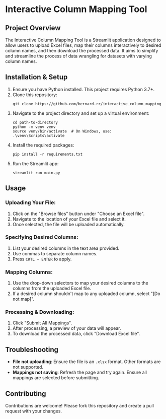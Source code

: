 # **Interactive Column Mapping Tool**

## **Project Overview**
The Interactive Column Mapping Tool is a Streamlit application designed to allow users to upload Excel files, map their columns interactively to desired column names, and then download the processed data. It aims to simplify and streamline the process of data wrangling for datasets with varying column names.

## **Installation & Setup**
1. Ensure you have Python installed. This project requires Python 3.7+.
2. Clone this repository:
   ```
   git clone https://github.com/bernard-rr/interactive_column_mapping
   ```
3. Navigate to the project directory and set up a virtual environment:
   ```
   cd path-to-directory
   python -m venv venv
   source venv/bin/activate  # On Windows, use: .\venv\Scripts\activate
   ```
4. Install the required packages:
   ```
   pip install -r requirements.txt
   ```
5. Run the Streamlit app:
   ```
   streamlit run main.py
   ```

## **Usage**

### **Uploading Your File:**
1. Click on the "Browse files" button under "Choose an Excel file".
1. Navigate to the location of your Excel file and select it.
1. Once selected, the file will be uploaded automatically.

### **Specifying Desired Columns:**
1. List your desired columns in the text area provided.
1. Use commas to separate column names.
1. Press `CRTL + ENTER` to apply.

### **Mapping Columns:**
1. Use the drop-down selectors to map your desired columns to the columns from the uploaded Excel file.
1. If a desired column shouldn't map to any uploaded column, select "[Do not map]".

### **Processing & Downloading:**
1. Click "Submit All Mappings".
1. After processing, a preview of your data will appear.
1. To download the processed data, click "Download Excel file".

## **Troubleshooting**
- **File not uploading**: Ensure the file is an `.xlsx` format. Other formats are not supported.
- **Mappings not saving**: Refresh the page and try again. Ensure all mappings are selected before submitting.

## **Contributing**
Contributions are welcome! Please fork this repository and create a pull request with your changes.